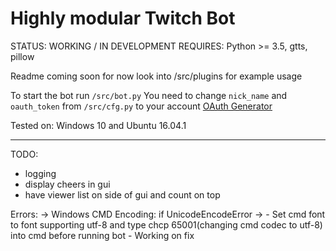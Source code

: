 Highly modular Twitch Bot
=========================

STATUS: WORKING / IN DEVELOPMENT
REQUIRES: Python >= 3.5, gtts, pillow


Readme coming soon for now look into /src/plugins for example usage

To start the bot run `/src/bot.py`
You need to change `nick_name` and `oauth_token` from `/src/cfg.py` to your account [OAuth Generator](http://twitchapps.com/tmi/)

Tested on: Windows 10 and Ubuntu 16.04.1

------

TODO:


- logging
- display cheers in gui
- have viewer list on side of gui and count on top


Errors:
    -> Windows CMD Encoding: if UnicodeEncodeError ->
        - Set cmd font to font supporting utf-8 and type chcp 65001(changing cmd codec to utf-8) into cmd before running bot
        - Working on fix
